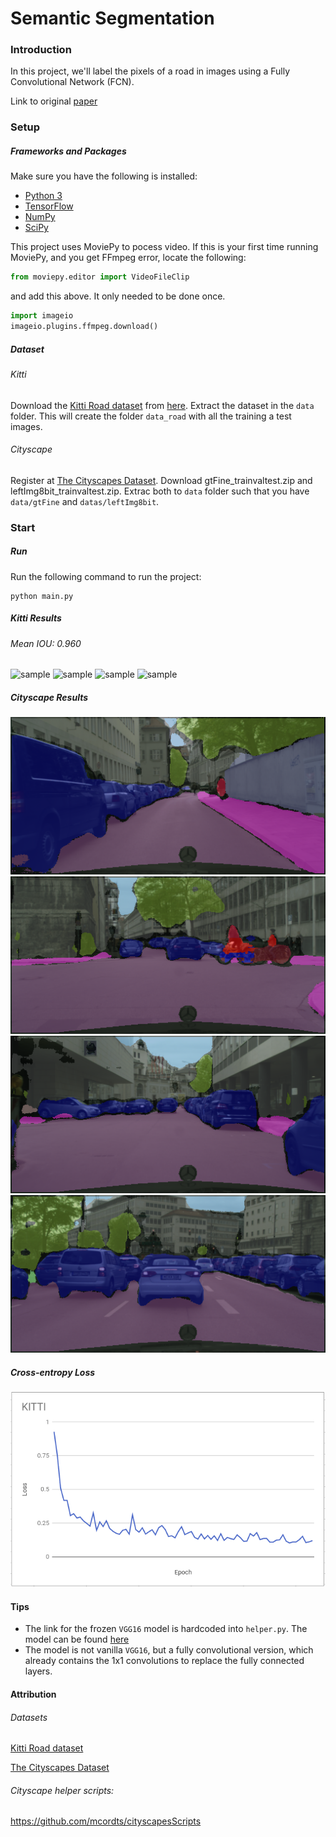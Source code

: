 # Semantic Segmentation
### Introduction
In this project, we'll label the pixels of a road in images using a Fully Convolutional Network (FCN).

Link to original [paper](https://people.eecs.berkeley.edu/~jonlong/long_shelhamer_fcn.pdf)

### Setup
##### Frameworks and Packages
Make sure you have the following is installed:
 - [Python 3](https://www.python.org/)
 - [TensorFlow](https://www.tensorflow.org/)
 - [NumPy](http://www.numpy.org/)
 - [SciPy](https://www.scipy.org/)

This project uses MoviePy to pocess video. If this is your first time running MoviePy, and you get FFmpeg error, locate the following:

```python 
from moviepy.editor import VideoFileClip
```
and add this above. It only needed to be done once.

```python
import imageio
imageio.plugins.ffmpeg.download()
```

##### Dataset
###### Kitti
Download the [Kitti Road dataset](http://www.cvlibs.net/datasets/kitti/eval_road.php) from [here](http://www.cvlibs.net/download.php?file=data_road.zip).  Extract the dataset in the `data` folder.  This will create the folder `data_road` with all the training a test images.

###### Cityscape
Register at [The Cityscapes Dataset](https://www.cityscapes-dataset.com/downloads/). Download gtFine_trainvaltest.zip and leftImg8bit_trainvaltest.zip. Extrac both to `data` folder such that you have `data/gtFine` and `datas/leftImg8bit`.

### Start
##### Run
Run the following command to run the project:
```
python main.py
```
##### Kitti Results

###### Mean IOU: 0.960

![sample](./runs/1521580880.289971/um_000003.png)
![sample](./runs/1521580880.289971/um_000005.png)
![sample](./runs/1521580880.289971/um_000007.png)
![sample](./runs/1521580880.289971/um_000013.png)

##### Cityscape Results

![sample](./runs/1521974760.190023/munich_000149_000019_leftImg8bit.png)
![sample](./runs/1521974760.190023/munich_000159_000019_leftImg8bit.png)
![sample](./runs/1521974760.190023/munich_000160_000019_leftImg8bit.png)
![sample](./runs/1521974760.190023/munich_000164_000019_leftImg8bit.png)

##### Cross-entropy Loss

![sample](./runs/kitti-loss.png)

#### Tips
- The link for the frozen `VGG16` model is hardcoded into `helper.py`.  The model can be found [here](https://s3-us-west-1.amazonaws.com/udacity-selfdrivingcar/vgg.zip)
- The model is not vanilla `VGG16`, but a fully convolutional version, which already contains the 1x1 convolutions to replace the fully connected layers.

#### Attribution
###### Datasets
[Kitti Road dataset](http://www.cvlibs.net/datasets/kitti/eval_road.php)

[The Cityscapes Dataset](https://www.cityscapes-dataset.com/downloads/)

###### Cityscape helper scripts: 
https://github.com/mcordts/cityscapesScripts 
 